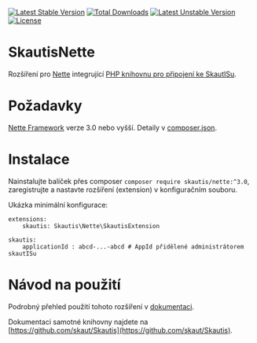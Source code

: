 [![Latest Stable Version](https://poser.pugx.org/skautis/nette/v/stable.svg)](https://packagist.org/packages/skautis/nette) [![Total Downloads](https://poser.pugx.org/skautis/nette/downloads.svg)](https://packagist.org/packages/skautis/nette) [![Latest Unstable Version](https://poser.pugx.org/skautis/nette/v/unstable.svg)](https://packagist.org/packages/skautis/nette) [![License](https://poser.pugx.org/skautis/nette/license.svg)](https://packagist.org/packages/skautis/nette)

SkautisNette
============

Rozšíření pro [Nette](https://github.com/nette/nette) integrující [PHP knihovnu pro připojení ke SkautISu](https://github.com/skaut/Skautis).


# Požadavky

[Nette Framework](https://github.com/nette/nette) verze 3.0 nebo vyšší. Detaily v [composer.json](./composer.json).


# Instalace

Nainstalujte balíček přes composer ``composer require skautis/nette:^3.0``, zaregistrujte a nastavte rozšíření (extension) v konfiguračním souboru.

Ukázka minimální konfigurace:
```
extensions:
    skautis: Skautis\Nette\SkautisExtension

skautis:
    applicationId : abcd-...-abcd # AppId přidělené administrátorem skautISu
```


# Návod na použití

Podrobný přehled použití tohoto rozšíření v [dokumentaci](docs/README.md).

Dokumentaci samotné knihovny najdete na [https://github.com/skaut/Skautis](https://github.com/skaut/Skautis).
